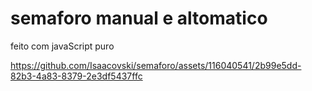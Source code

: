 # semaforo manual  e altomatico
feito com javaScript puro


https://github.com/Isaacovski/semaforo/assets/116040541/2b99e5dd-82b3-4a83-8379-2e3df5437ffc

